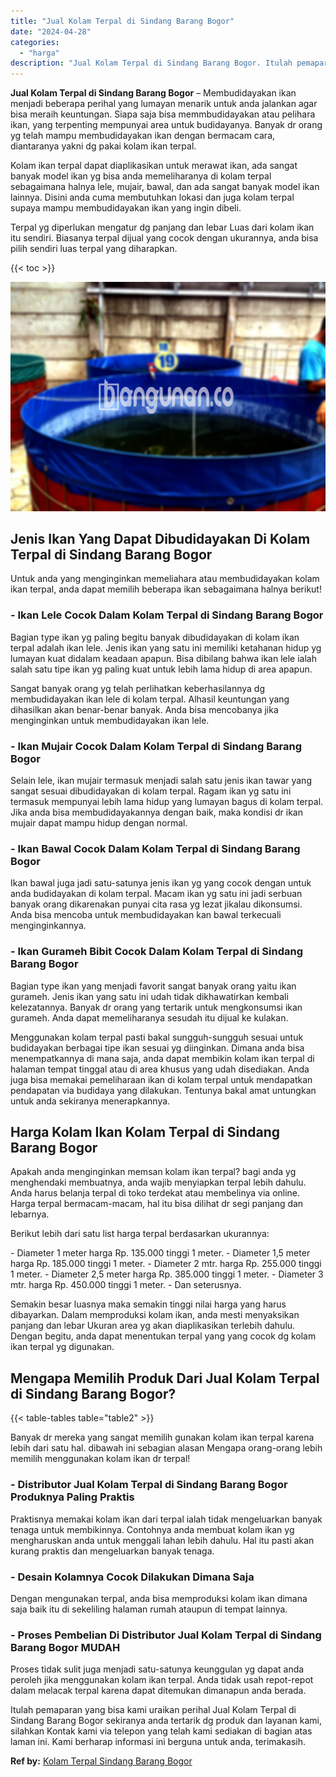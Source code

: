```yaml
---
title: "Jual Kolam Terpal di Sindang Barang Bogor"
date: "2024-04-28"
categories: 
  - "harga"
description: "Jual Kolam Terpal di Sindang Barang Bogor. Itulah pemaparan yang bisa kami uraikan perihal Jual Kolam Terpal di Sindang Barang Bogor sekiranya anda tertarik..."
---
```


**Jual Kolam Terpal di Sindang Barang Bogor** – Membudidayakan ikan menjadi beberapa perihal yang lumayan menarik untuk anda jalankan agar bisa meraih keuntungan. Siapa saja bisa memmbudidayakan atau pelihara ikan, yang terpenting mempunyai area untuk budidayanya. Banyak dr orang yg telah mampu membudidayakan ikan dengan bermacam cara, diantaranya yakni dg pakai kolam ikan terpal.

Kolam ikan terpal dapat diaplikasikan untuk merawat ikan, ada sangat banyak model ikan yg bisa anda memeliharanya di kolam terpal sebagaimana halnya lele, mujair, bawal, dan ada sangat banyak model ikan lainnya. Disini anda cuma membutuhkan lokasi dan juga kolam terpal supaya mampu membudidayakan ikan yang ingin dibeli.

Terpal yg diperlukan mengatur dg panjang dan lebar Luas dari kolam ikan itu sendiri. Biasanya terpal dijual yang cocok dengan ukurannya, anda bisa pilih sendiri luas terpal yang diharapkan.

{{< toc >}}

![Jual Kolam Terpal di Sindang Barang Bogor](/images/jual-kolam-terpal-31.png)

## Jenis Ikan Yang Dapat Dibudidayakan Di Kolam Terpal di Sindang Barang Bogor

Untuk anda yang menginginkan memeliahara atau membudidayakan kolam ikan terpal, anda dapat memilih beberapa ikan sebagaimana halnya berikut!

### \- Ikan Lele Cocok Dalam Kolam Terpal di Sindang Barang Bogor

Bagian type ikan yg paling begitu banyak dibudidayakan di kolam ikan terpal adalah ikan lele. Jenis ikan yang satu ini memiliki ketahanan hidup yg lumayan kuat didalam keadaan apapun. Bisa dibilang bahwa ikan lele ialah salah satu tipe ikan yg paling kuat untuk lebih lama hidup di area apapun.

Sangat banyak orang yg telah perlihatkan keberhasilannya dg membudidayakan ikan lele di kolam terpal. Alhasil keuntungan yang dihasilkan akan benar-benar banyak. Anda bisa mencobanya jika menginginkan untuk membudidayakan ikan lele.

### \- Ikan Mujair Cocok Dalam Kolam Terpal di Sindang Barang Bogor

Selain lele, ikan mujair termasuk menjadi salah satu jenis ikan tawar yang sangat sesuai dibudidayakan di kolam terpal. Ragam ikan yg satu ini termasuk mempunyai lebih lama hidup yang lumayan bagus di kolam terpal. Jika anda bisa membudidayakannya dengan baik, maka kondisi dr ikan mujair dapat mampu hidup dengan normal.

### \- Ikan Bawal Cocok Dalam Kolam Terpal di Sindang Barang Bogor

Ikan bawal juga jadi satu-satunya jenis ikan yg yang cocok dengan untuk anda budidayakan di kolam terpal. Macam ikan yg satu ini jadi serbuan banyak orang dikarenakan punyai cita rasa yg lezat jikalau dikonsumsi. Anda bisa mencoba untuk membudidayakan kan bawal terkecuali menginginkannya.

### \- Ikan Gurameh Bibit Cocok Dalam Kolam Terpal di Sindang Barang Bogor

Bagian type ikan yang menjadi favorit sangat banyak orang yaitu ikan gurameh. Jenis ikan yang satu ini udah tidak dikhawatirkan kembali kelezatannya. Banyak dr orang yang tertarik untuk mengkonsumsi ikan gurameh. Anda dapat memeliharanya sesudah itu dijual ke kulakan.

Menggunakan kolam terpal pasti bakal sungguh-sungguh sesuai untuk budidayakan berbagai tipe ikan sesuai yg diinginkan. Dimana anda bisa menempatkannya di mana saja, anda dapat membikin kolam ikan terpal di halaman tempat tinggal atau di area khusus yang udah disediakan. Anda juga bisa memakai pemeliharaan ikan di kolam terpal untuk mendapatkan pendapatan via budidaya yang dilakukan. Tentunya bakal amat untungkan untuk anda sekiranya menerapkannya.

## Harga Kolam Ikan Kolam Terpal di Sindang Barang Bogor

Apakah anda menginginkan memsan kolam ikan terpal? bagi anda yg menghendaki membuatnya, anda wajib menyiapkan terpal lebih dahulu. Anda harus belanja terpal di toko terdekat atau membelinya via online. Harga terpal bermacam-macam, hal itu bisa dilihat dr segi panjang dan lebarnya.

Berikut lebih dari satu list harga terpal berdasarkan ukurannya:

\- Diameter 1 meter harga Rp. 135.000 tinggi 1 meter. - Diameter 1,5 meter harga Rp. 185.000 tinggi 1 meter. - Diameter 2 mtr. harga Rp. 255.000 tinggi 1 meter. - Diameter 2,5 meter harga Rp. 385.000 tinggi 1 meter. - Diameter 3 mtr. harga Rp. 450.000 tinggi 1 meter. - Dan seterusnya.

Semakin besar luasnya maka semakin tinggi nilai harga yang harus dibayarkan. Dalam memproduksi kolam ikan, anda mesti menyaksikan panjang dan lebar Ukuran area yg akan diaplikasikan terlebih dahulu. Dengan begitu, anda dapat menentukan terpal yang yang cocok dg kolam ikan terpal yg digunakan.

## Mengapa Memilih Produk Dari Jual Kolam Terpal di Sindang Barang Bogor?

{{< table-tables table="table2" >}}

Banyak dr mereka yang sangat memilih gunakan kolam ikan terpal karena lebih dari satu hal. dibawah ini sebagian alasan Mengapa orang-orang lebih memilih menggunakan kolam ikan dr terpal!

### \- Distributor Jual Kolam Terpal di Sindang Barang Bogor Produknya Paling Praktis

Praktisnya memakai kolam ikan dari terpal ialah tidak mengeluarkan banyak tenaga untuk membikinnya. Contohnya anda membuat kolam ikan yg mengharuskan anda untuk menggali lahan lebih dahulu. Hal itu pasti akan kurang praktis dan mengeluarkan banyak tenaga.

### \- Desain Kolamnya Cocok Dilakukan Dimana Saja

Dengan mengunakan terpal, anda bisa memproduksi kolam ikan dimana saja baik itu di sekeliling halaman rumah ataupun di tempat lainnya.

### \- Proses Pembelian Di Distributor Jual Kolam Terpal di Sindang Barang Bogor MUDAH

Proses tidak sulit juga menjadi satu-satunya keunggulan yg dapat anda peroleh jika menggunakan kolam ikan terpal. Anda tidak usah repot-repot dalam melacak terpal karena dapat ditemukan dimanapun anda berada.

Itulah pemaparan yang bisa kami uraikan perihal Jual Kolam Terpal di Sindang Barang Bogor sekiranya anda tertarik dg produk dan layanan kami, silahkan Kontak kami via telepon yang telah kami sediakan di bagian atas laman ini. Kami berharap informasi ini berguna untuk anda, terimakasih.

**Ref by:** [Kolam Terpal Sindang Barang Bogor](https://id.wikipedia.org/wiki/Kolam)
